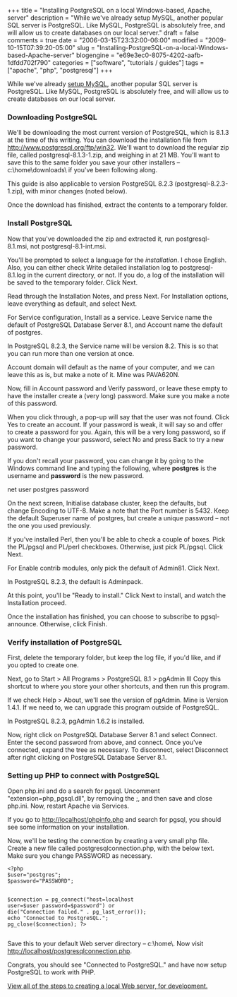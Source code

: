 +++
title = "Installing PostgreSQL on a local Windows-based, Apache, server"
description = "While we've already setup MySQL, another popular SQL server is PostgreSQL. Like MySQL, PostgreSQL is absolutely free, and will allow us to create databases on our local server."
draft = false
comments = true
date = "2006-03-15T23:32:00-06:00"
modified = "2009-10-15T07:39:20-05:00"
slug = "Installing-PostgreSQL-on-a-local-Windows-based-Apache-server"
blogengine = "e69e3ec0-8075-4202-aafb-1dfdd702f790"
categories = ["software", "tutorials / guides"]
tags = ["apache", "php", "postgresql"]
+++

<p>While we've already <a href="/words/post/Installing-MySQL-and-phpMyAdmin-on-a-local-Windows-based%2c-Apache%2c-server.aspx">setup MySQL</a>, another popular SQL server is PostgreSQL. Like MySQL, PostgreSQL is absolutely free, and will allow us to create databases on our local server.</p>
<h3>Downloading PostgreSQL</h3>
<p>We'll be downloading the most current version of PostgreSQL, which is 8.1.3 at the time of this writing. You can download the installation file from <a rel="external" href="http://www.postgresql.org/ftp/win32">http://www.postgresql.org/ftp/win32</a>. We'll want to download the regular zip file, called postgresql-8.1.3-1.zip, and weighing in at 21 MB. You'll want to save this to the same folder you save your other installers &ndash; c:\home\downloads\ if you've been following along.</p>
<div class="note">
<p>This guide is also applicable to version PostgreSQL 8.2.3 (postgresql-8.2.3-1.zip), with minor changes (noted below).</p>
</div>
<p>Once the download has finished, extract the contents to a temporary folder.</p>
<h3>Install PostgreSQL</h3>
<p>Now that you've downloaded the zip and extracted it, run postgresql-8.1.msi, not postgresql-8.1-int.msi.</p>
<p>You'll be prompted to select a language for the <em>installation</em>. I chose English. Also, you can either check Write detailed installation log to postgresql-8.1.log in the current directory, or not. If you do, a log of the installation will be saved to the temporary folder. Click Next.</p>
<p>Read through the Installation Notes, and press Next. For Installation options, leave everything as default, and select Next.</p>
<p>For Service configuration, Install as a service. Leave Service name the default of PostgreSQL Database Server 8.1, and Account name the default of postgres.</p>
<div class="note">
<p>In PostgreSQL 8.2.3, the Service name will be version 8.2. This is so that you can run more than one version at once.</p>
</div>
<p>Account domain will default as the name of your computer, and we can leave this as is, but make a note of it. Mine was PAVA620N.</p>
<p>Now, fill in Account password and Verify password, or leave these empty to have the installer create a (very long) password. Make sure you make a note of this password.</p>
<p>When you click through, a pop-up will say that the user was not found. Click Yes to create an account. If your password is weak, it will say so and offer to create a password for you. Again, this will be a very long password, so if you want to change your password, select No and press Back to try a new password.</p>
<div class="note">
<p>If you don't recall your password, you can change it by going to the Windows command line and typing the following, where <strong>postgres</strong> is the username and <strong>password</strong> is the new password.</p>
<p>net user postgres password</p>
</div>
<p>On the next screen, Initialise database cluster, keep the defaults, but change Encoding to UTF-8. Make a note that the Port number is 5432. Keep the default Superuser name of postgres, but create a unique password &ndash; not the one you used previously.</p>
<p>If you've installed Perl, then you'll be able to check a couple of boxes. Pick the PL/pgsql and PL/perl checkboxes. Otherwise, just pick PL/pgsql. Click Next.</p>
<p>For Enable contrib modules, only pick the default of Admin81. Click Next.</p>
<div class="note">
<p>In PostgreSQL 8.2.3, the default is Adminpack.</p>
</div>
<p>At this point, you'll be "Ready to install." Click Next to install, and watch the Installation proceed.</p>
<p>Once the installation has finished, you can choose to subscribe to pgsql-announce. Otherwise, click Finish.</p>
<h3>Verify installation of PostgreSQL</h3>
<p>First, delete the temporary folder, but keep the log file, if you'd like, and if you opted to create one.</p>
<p>Next, go to Start &gt; All Programs &gt; PostgreSQL 8.1 &gt; pgAdmin III Copy this shortcut to where you store your other shortcuts, and then run this program.</p>
<p>If we check Help &gt; About, we'll see the version of pgAdmin. Mine is Version 1.4.1. If we need to, we can upgrade this program outside of PostgreSQL.</p>
<div class="note">
<p>In PostgreSQL 8.2.3, pgAdmin 1.6.2 is installed.</p>
</div>
<p>Now, right click on PostgreSQL Database Server 8.1 and select Connect. Enter the second password from above, and connect. Once you've connected, expand the tree as necessary. To disconnect, select Disconnect after right clicking on PostgreSQL Database Server 8.1.</p>
<h3>Setting up PHP to connect with PostgreSQL</h3>
<p>Open php.ini and do a search for pgsql. Uncomment "extension=php_pgsql.dll", by removing the ;, and then save and close php.ini. Now, restart Apache via Services.</p>
<p>If you go to <a rel="nofollow" href="http://localhost/phpinfo.php">http://localhost/phpinfo.php</a> and search for pgsql, you should see some information on your installation.</p>
<p>Now, we'll be testing the connection by creating a very small php file. Create a new file called postgresqlconnection.php, with the below text. Make sure you change PASSWORD as necessary.</p>
<pre class="code"><code class="php">&lt;?php
$user="postgres";
$password="PASSWORD";

$connection = pg_connect("host=localhost user=$user password=$password") or die("Connection failed." . pg_last_error());
echo "Connected to PostgreSQL.";
pg_close($connection);
?&gt;</code></pre>
<p>Save this to your default Web server directory &ndash; c:\home\. Now visit <a rel="nofollow" href="http://localhost/postgresqlconnection.php">http://localhost/postgresqlconnection.php</a>.</p>
<p>Congrats, you should see "Connected to PostgreSQL." and have now setup PostgreSQL to work with PHP.</p>
<p><a href="/local-apache-server/">View all of the steps to creating a local Web server, for development.</a></p>
